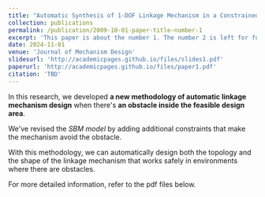 ```yaml
---
title: "Automatic Synthesis of 1-DOF Linkage Mechanism in a Constrained Space"
collection: publications
permalink: /publication/2009-10-01-paper-title-number-1
excerpt: 'This paper is about the number 1. The number 2 is left for future work.'
date: 2024-11-01
venue: 'Journal of Mechanism Design'
slidesurl: 'http://academicpages.github.io/files/slides1.pdf'
paperurl: 'http://academicpages.github.io/files/paper1.pdf'
citation: 'TBD'
---
```


In this research, we developed **a new methodology of automatic linkage mechanism design** when there's **an obstacle inside the feasible design area**. 

We've revised the *SBM model* by adding additional constraints that make the mechanism avoid the obstacle.

With this methodology, we can automatically design both the topology and the shape of the linkage mechanism that works safely in environments where there are obstacles.

For more detailed information, refer to the pdf files below.
